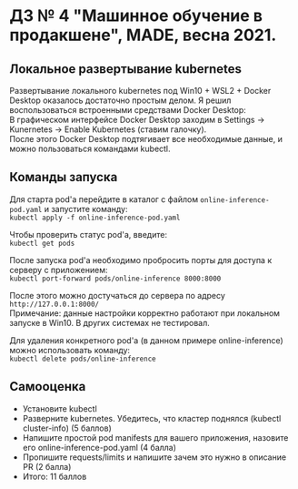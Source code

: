 # ДЗ № 4 "Машинное обучение в продакшене", MADE, весна 2021.

## Локальное развертывание kubernetes  
Развертывание локального kubernetes под Win10 + WSL2 + Docker Desktop оказалось достаточно простым делом. Я решил воспользоваться встроенными средствами Docker Desktop:   
В графическом интерфейсе Docker Desktop заходим в Settings -> Kunernetes -> Enable Kubernetes (ставим галочку).  
После этого Docker Desktop подтягивает все необходимые данные, и можно пользоваться командами kubectl.  

## Команды запуска
Для старта pod'а перейдите в каталог с файлом `online-inference-pod.yaml` и запустите команду:  
```kubectl apply -f online-inference-pod.yaml```  

Чтобы проверить статус pod'a, введите:  
```kubectl get pods```  

После запуска pod'a необходимо пробросить порты для доступа к серверу с приложением:  
```kubectl port-forward pods/online-inference 8000:8000```  

После этого можно достучаться до сервера по адресу `http://127.0.0.1:8000/`  
Примечание: данные настройки корректно работают при локальном запуске в Win10. В других системах не тестировал.  

Для удаления конкретного pod'a (в данном примере online-inference) можно использовать команду:  
```kubectl delete pods/online-inference```  


## Самооценка

+ Установите kubectl  
+ Разверните kubernetes. Убедитесь, что кластер поднялся (kubectl cluster-info) (5 баллов)  
+ Напишите простой pod manifests для вашего приложения, назовите его online-inference-pod.yaml (4 балла)  
+ Пропишите requests/limits и напишите зачем это нужно в описание PR (2 балла)  
+ Итого: 11 баллов
